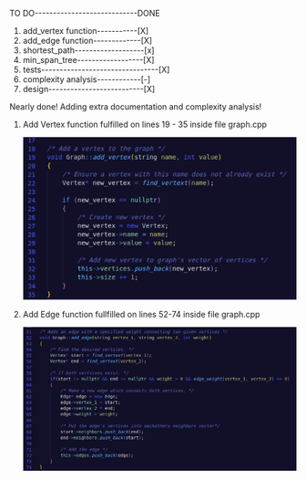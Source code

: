 TO DO----------------------------DONE
1. add_vertex function-----------[X]
2. add_edge function-------------[X]
3. shortest_path-------------------[x]
4. min_span_tree------------------[X]
5. tests--------------------------------[X]
6. complexity analysis------------[-]
7. design--------------------------[X]
   
Nearly done! Adding extra documentation and complexity analysis!



1. Add Vertex function fulfilled on lines 19 - 35 inside file graph.cpp

   ![alt text](https://github.com/MariMari01/CS260/blob/main/final/add_vertex.png?raw=true)

2. Add Edge function fullfilled on lines 52-74 inside file graph.cpp

   ![alt text](https://github.com/MariMari01/CS260/blob/main/final/add_edge.png?raw=true)
